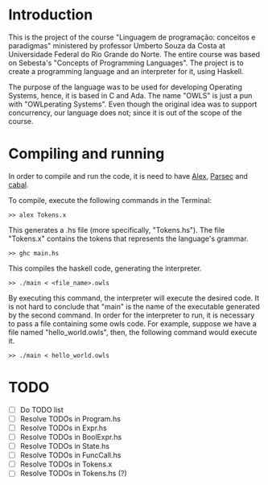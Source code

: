 # Introduction
This is the project of the course "Linguagem de programação: conceitos e paradigmas" ministered by professor Umberto Souza da Costa at Universidade Federal do Rio Grande do Norte. The entire course was based on Sebesta's "Concepts of Programming Languages". The project is to create a programming language and an interpreter for it, using Haskell.

The purpose of the language was to be used for developing Operating Systems, hence, it is based in C and Ada. The name \"OWLS\" is just a pun with "OWLperating Systems". Even though the original idea was to support concurrency, our language does not; since it is out of the scope of the course.

# Compiling and running
In order to compile and run the code, it is need to have [Alex](https://www.haskell.org/alex/), [Parsec](https://hackage.haskell.org/package/parsec) and [cabal](https://www.haskell.org/cabal/).

To compile, execute the following commands in the Terminal:

```>> alex Tokens.x```

This generates a .hs file \(more specifically, \"Tokens.hs\"\). The file \"Tokens.x\" contains the tokens that represents the language's grammar.

```>> ghc main.hs```

This compiles the haskell code, generating the interpreter.

```>> ./main < <file_name>.owls```

By executing this command, the interpreter will execute the desired code. It is not hard to conclude that \"main\" is the name of the executable generated by the second command. In order for the interpreter to run, it is necessary to pass a file containing some owls code. For example, suppose we have a file named "hello_world.owls", then, the following command would execute it.

```>> ./main < hello_world.owls```

# TODO
- [ ] Do TODO list
- [ ] Resolve TODOs in Program.hs
- [ ] Resolve TODOs in Expr.hs
- [ ] Resolve TODOs in BoolExpr.hs
- [ ] Resolve TODOs in State.hs
- [ ] Resolve TODOs in FuncCall.hs
- [ ] Resolve TODOs in Tokens.x
- [ ] Resolve TODOs in Tokens.hs (?)